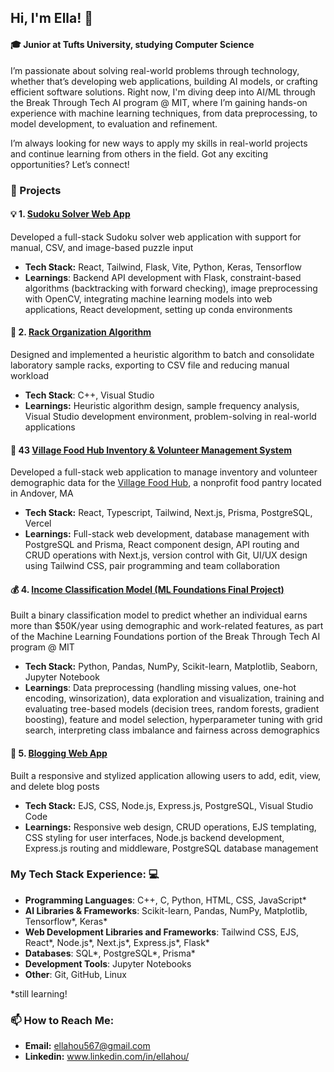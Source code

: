 ## Hi, I'm Ella! 👋
#### 🎓 Junior at Tufts University, studying Computer Science
I’m passionate about solving real-world problems through technology, whether that’s developing web applications, building AI models, or crafting efficient software solutions. Right now, I'm diving deep into AI/ML through the Break Through Tech AI program @ MIT, where I’m gaining hands-on experience with machine learning techniques, from data preprocessing, to model development, to evaluation and refinement. 

I’m always looking for new ways to apply my skills in real-world projects and continue learning from others in the field. Got any exciting opportunities? Let’s connect!

### 🚀 Projects

#### 💡 1. [Sudoku Solver Web App](https://github.com/ellayipinghou/sudoku-new)
Developed a full-stack Sudoku solver web application with support for manual, CSV, and image-based puzzle input
* **Tech Stack:** React, Tailwind, Flask, Vite, Python, Keras, Tensorflow
* **Learnings**: Backend API development with Flask, constraint-based algorithms (backtracking with forward checking), image preprocessing with OpenCV, integrating machine learning models into web applications, React development, setting up conda environments

#### 💉 2. [Rack Organization Algorithm](https://github.com/ellayipinghou/rack-algorithm)
Designed and implemented a heuristic algorithm to batch and consolidate laboratory sample racks, exporting to CSV file and reducing manual workload
* **Tech Stack**: C++, Visual Studio
* **Learnings:** Heuristic algorithm design, sample frequency analysis, Visual Studio development environment, problem-solving in real-world applications

#### 🍎 43 [Village Food Hub Inventory & Volunteer Management System](https://github.com/JumboCode/village-food-hub/tree/dev/app)
Developed a full-stack web application to manage inventory and volunteer demographic data for the [Village Food Hub](https://www.villagefoodhub.org/), a nonprofit food pantry located in Andover, MA
* **Tech Stack:** React, Typescript, Tailwind, Next.js, Prisma, PostgreSQL, Vercel
* **Learnings:** Full-stack web development, database management with PostgreSQL and Prisma, React component design, API routing and CRUD operations with Next.js, version control with Git, UI/UX design using Tailwind CSS, pair programming and team collaboration

#### 💰 4. [Income Classification Model (ML Foundations Final Project)](https://github.com/ellayipinghou/bttai-final-project)
Built a binary classification model to predict whether an individual earns more than $50K/year using demographic and work-related features, as part of the Machine Learning Foundations portion of the Break Through Tech AI program @ MIT
* **Tech Stack:** Python, Pandas, NumPy, Scikit-learn, Matplotlib, Seaborn, Jupyter Notebook
* **Learnings**: Data preprocessing (handling missing values, one-hot encoding, winsorization), data exploration and visualization, training and evaluating tree-based models (decision trees, random forests, gradient boosting), feature and model selection, hyperparameter tuning with grid search, interpreting class imbalance and fairness across demographics

#### 📝 5. [Blogging Web App](https://github.com/ellayipinghou/web-blog-app) 
Built a responsive and stylized application allowing users to add, edit, view, and delete blog posts
* **Tech Stack:** EJS, CSS, Node.js, Express.js, PostgreSQL, Visual Studio Code
* **Learnings:** Responsive web design, CRUD operations, EJS templating, CSS styling for user interfaces, Node.js backend development, Express.js routing and middleware, PostgreSQL database management

### My Tech Stack Experience: 💻
* **Programming Languages**: C++, C, Python, HTML, CSS, JavaScript*
* **AI Libraries & Frameworks**: Scikit-learn, Pandas, NumPy, Matplotlib, Tensorflow*, Keras*
* **Web Development Libraries and Frameworks**: Tailwind CSS, EJS, React*, Node.js*, Next.js*, Express.js*, Flask*
* **Databases**: SQL*, PostgreSQL*, Prisma*
* **Development Tools**: Jupyter Notebooks
* **Other**: Git, GitHub, Linux

\*still learning!

### 📫 How to Reach Me:
* **Email:** ellahou567@gmail.com
* **Linkedin:** www.linkedin.com/in/ellahou/

